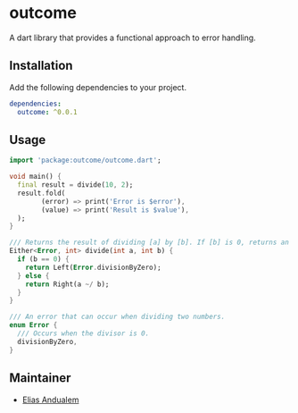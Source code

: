 # outcome

A dart library that provides a functional approach to error handling.

## Installation

Add the following dependencies to your project.

```yaml
dependencies:
  outcome: ^0.0.1
```

## Usage

```dart
import 'package:outcome/outcome.dart';

void main() {
  final result = divide(10, 2);
  result.fold(
        (error) => print('Error is $error'),
        (value) => print('Result is $value'),
  );
}

/// Returns the result of dividing [a] by [b]. If [b] is 0, returns an [Error].
Either<Error, int> divide(int a, int b) {
  if (b == 0) {
    return Left(Error.divisionByZero);
  } else {
    return Right(a ~/ b);
  }
}

/// An error that can occur when dividing two numbers.
enum Error {
  /// Occurs when the divisor is 0.
  divisionByZero,
}
```

## Maintainer
- [Elias Andualem](https://github.com/elias8)
